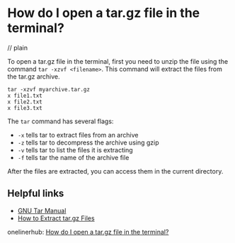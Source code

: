 # How do I open a tar.gz file in the terminal?
// plain

To open a tar.gz file in the terminal, first you need to unzip the file using the command `tar -xzvf <filename>`. This command will extract the files from the tar.gz archive.

```
tar -xzvf myarchive.tar.gz
x file1.txt
x file2.txt
x file3.txt
```

The `tar` command has several flags:
- `-x` tells tar to extract files from an archive
- `-z` tells tar to decompress the archive using gzip
- `-v` tells tar to list the files it is extracting
- `-f` tells tar the name of the archive file

After the files are extracted, you can access them in the current directory.

## Helpful links
- [GNU Tar Manual](https://www.gnu.org/software/tar/manual/html_node/tar_45.html)
- [How to Extract tar.gz Files](https://www.howtogeek.com/248780/how-to-extract-files-from-a-tar-ball-in-linux/)

onelinerhub: [How do I open a tar.gz file in the terminal?](https://onelinerhub.com/cli-tar/how-do-i-open-a-tar-gz-file-in-the-terminal)